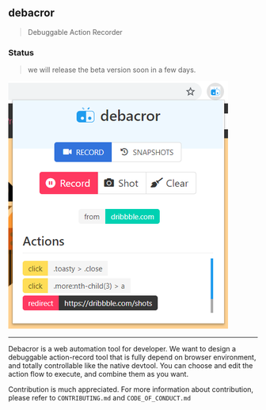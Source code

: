 ## debacror

> Debuggable Action Recorder

### Status

> we will release the beta version soon in a few days.

![cover](cover.png)

---

Debacror is a web automation tool for developer. We want to design a debuggable action-record tool that is fully depend on browser environment, and totally controllable like the native devtool. You can choose and edit the action flow to execute, and combine them as you want.

Contribution is much appreciated. For more information about contribution, please refer to `CONTRIBUTING.md` and `CODE_OF_CONDUCT.md`

